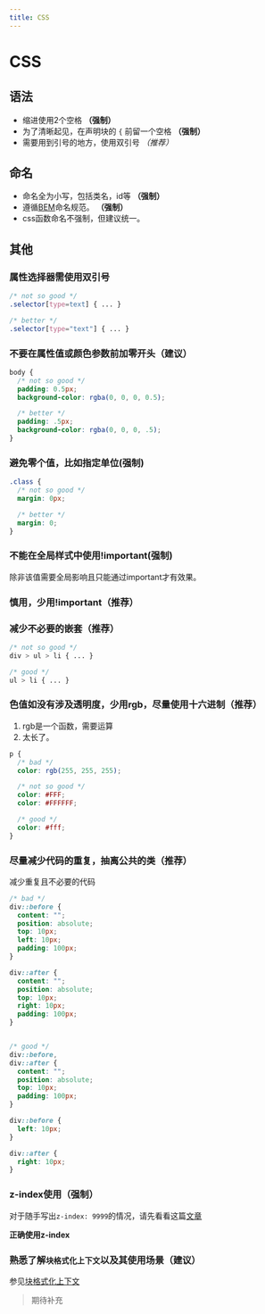 ```yaml
---
title: CSS
---
```


# CSS

## 语法
* 缩进使用2个空格 **（强制）**
* 为了清晰起见，在声明块的 `{` 前留一个空格 **（强制）**
* 需要用到引号的地方，使用双引号 *（推荐）* 

## 命名
* 命名全为小写，包括类名，id等 **（强制）**
* 遵循[BEM](https://csswizardry.com/2013/01/mindbemding-getting-your-head-round-bem-syntax/)命名规范。 **（强制）**
* css函数命名不强制，但建议统一。


## 其他
### 属性选择器需使用双引号
```css
/* not so good */
.selector[type=text] { ... }

/* better */
.selector[type="text"] { ... }
```


### 不要在属性值或颜色参数前加零开头（建议）
```css
body {
  /* not so good */
  padding: 0.5px;
  background-color: rgba(0, 0, 0, 0.5);

  /* better */
  padding: .5px;
  background-color: rgba(0, 0, 0, .5);
}
```


### 避免零个值，比如指定单位(强制)
```css
.class {
  /* not so good */
  margin: 0px;

  /* better */
  margin: 0;
}
```


### 不能在全局样式中使用!important(强制)
除非该值需要全局影响且只能通过important才有效果。

### 慎用，少用!important（推荐）

### 减少不必要的嵌套（推荐）
```css
/* not so good */
div > ul > li { ... }

/* good */
ul > li { ... }
```


### 色值如没有涉及透明度，少用rgb，尽量使用十六进制（推荐）
1. rgb是一个函数，需要运算
2. 太长了。
```css
p {
  /* bad */
  color: rgb(255, 255, 255);

  /* not so good */
  color: #FFF;
  color: #FFFFFF;

  /* good */
  color: #fff;
}
```


### 尽量减少代码的重复，抽离公共的类（推荐）
减少重复且不必要的代码
```css
/* bad */
div::before {
  content: "";
  position: absolute;
  top: 10px;
  left: 10px;
  padding: 100px;
}

div::after {
  content: "";
  position: absolute;
  top: 10px;
  right: 10px;
  padding: 100px;
}


/* good */
div::before,
div::after {
  content: "";
  position: absolute;
  top: 10px;
  padding: 100px;
}

div::before {
  left: 10px;
}

div::after {
  right: 10px;
}

```

### z-index使用（强制）
对于随手写出`z-index: 9999`的情况，请先看看这篇[文章](https://www.zhangxinxu.com/wordpress/2016/01/understand-css-stacking-context-order-z-index/)

**正确使用z-index**

### 熟悉了解`块格式化上下文`以及其使用场景（建议）

参见[块格式化上下文](https://developer.mozilla.org/zh-CN/docs/Web/Guide/CSS/Block_formatting_context)


> 期待补充
